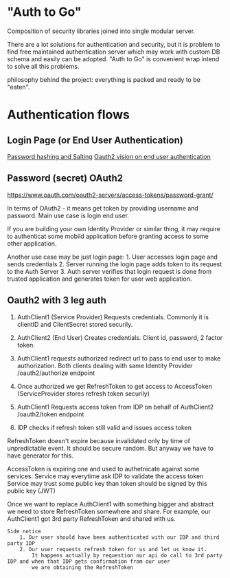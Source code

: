 "Auth to Go"
============

Composition of security libraries joined into single modular server. 

There are a lot solutions for authentication and security, but it is 
problem to find free maintained authentication server which may work 
with custom DB schema and easily can be adopted. 
"Auth to Go" is convenient wrap intend to solve all this problems. 

philosophy behind the project: everything is packed and ready to 
be "eaten". 

Authentication flows
====================

Login Page (or End User Authentication)
---------------------------------------

[Password hashing and Salting](https://www.maketecheasier.com/password-hashing-encryption/)
[Oauth2 vision on end user authentication](https://oauth.net/articles/authentication/)

Password (secret) OAuth2
------------------------

https://www.oauth.com/oauth2-servers/access-tokens/password-grant/

In terms of OAuth2 - it means get token by providing username and password. 
Main use case is login end user. 

If you are building your own Identity Provider or similar thing, it may require to 
authenticat some mobild application before granting access to some other application. 

Another use case may be just login page: 
    1. User accesses login page and sends credentials 
    2. Server running the login page adds token to its request to the Auth Server 
    3. Auth server verifies that login request is done from trusted application and generates token
        for user web application. 

    
Oauth2 with 3 leg auth
----------------------

1. AuthClient1 (Service Provider) Requests credentials. Commonly it is clientID and ClientSecret stored securily.
2. AuthClient2 (End User) Creates credentials. Client id, password, 2 factor token. 
3. AuthClient1 requests authorized redirect url to pass to end user to make authorization. 
    Both clients dealing with same Identity Provider 
    /oauth2/authorize endpoint 

4. Once authorized we get RefreshToken to get access to AccessToken (ServiceProvider stores refresh token securily)
5. AuthClient1 Requests access token from IDP on behalf of AuthClient2
    /oauth2/token endpoint 

6. IDP checks if refresh token still valid and issues access token


RefreshToken doesn't expire because invalidated only by time of unpredictable event. 
It should be secure random. But anyway we have to have generator for this. 

AccessToken is expiring one and used to authetnicate against some services. 
    Service may everytime ask IDP to validate the access token 
    Service may trust some public key than token should be signed by this public key (JWT)


Once we want to replace AuthClient1 with something bigger and abstract we need to store RefreshToken somewhere and share. 
For example, our AuthClient1 got 3rd party RefreshToken and shared with us. 

    Side notice 
        1. Our user should have been authenticated with our IDP and third party IDP  
        2. Our user requests refresh token for us and let us know it. 
            It happens actually by requestion our api do call to 3rd party IDP and when that IDP gets confirmation from our user 
            we are obtaining the RefreshToken 
            




